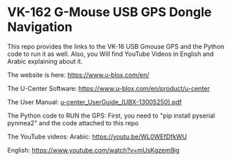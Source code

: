 # VK-162 G-Mouse USB GPS Dongle Navigation
This repo provides the links to the VK-16 USB Gmouse GPS and the Python code to run it as well. Also, you Will find YouTube Videos in English and Arabic explaining about it. 

The website is here: https://www.u-blox.com/en/

The U-Center Software: https://www.u-blox.com/en/product/u-center

The User Manual: 
[u-center_UserGuide_(UBX-13005250).pdf](https://github.com/AbdullahJirjees/VK-16_GPS/files/12686214/u-center_UserGuide_.UBX-13005250.pdf)

The Python code to RUN the GPS: 
First, you need to "pip install pyserial pynmea2"
and the code attached to this repo

The YouTube videos:
Arabic: https://youtu.be/WL0WEfDfkWU

English: https://www.youtube.com/watch?v=mUsKgzem9ig



